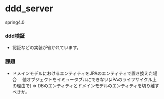 ddd_server
===============
spring4.0


### ddd検証  
* 認証などの実装が省かれています。

### 課題
* ドメインモデルにおけるエンティティをJPAのエンティティで置き換えた場合
　値オブジェクトをイミュータブルにできない(JPAのライフサイクル上の理由で)
 => DBのエンティティとドメインモデルのエンティティを切り離すべきか。